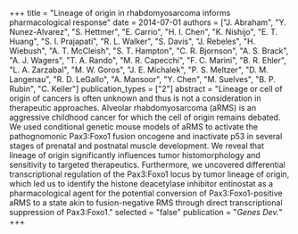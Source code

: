 +++
title = "Lineage of origin in rhabdomyosarcoma informs pharmacological response"
date = 2014-07-01
authors = ["J. Abraham", "Y. Nunez-Alvarez", "S. Hettmer", "E. Carrio", "H. I. Chen", "K. Nishijo", "E. T. Huang", "S. I. Prajapati", "R. L. Walker", "S. Davis", "J. Rebeles", "H. Wiebush", "A. T. McCleish", "S. T. Hampton", "C. R. Bjornson", "A. S. Brack", "A. J. Wagers", "T. A. Rando", "M. R. Capecchi", "F. C. Marini", "B. R. Ehler", "L. A. Zarzabal", "M. W. Goros", "J. E. Michalek", "P. S. Meltzer", "D. M. Langenau", "R. D. LeGallo", "A. Mansoor", "Y. Chen", "M. Suelves", "B. P. Rubin", "C. Keller"]
publication_types = ["2"]
abstract = "Lineage or cell of origin of cancers is often unknown and thus is not a consideration in therapeutic approaches. Alveolar rhabdomyosarcoma (aRMS) is an aggressive childhood cancer for which the cell of origin remains debated. We used conditional genetic mouse models of aRMS to activate the pathognomonic Pax3:Foxo1 fusion oncogene and inactivate p53 in several stages of prenatal and postnatal muscle development. We reveal that lineage of origin significantly influences tumor histomorphology and sensitivity to targeted therapeutics. Furthermore, we uncovered differential transcriptional regulation of the Pax3:Foxo1 locus by tumor lineage of origin, which led us to identify the histone deacetylase inhibitor entinostat as a pharmacological agent for the potential conversion of Pax3:Foxo1-positive aRMS to a state akin to fusion-negative RMS through direct transcriptional suppression of Pax3:Foxo1."
selected = "false"
publication = "*Genes Dev.*"
+++

